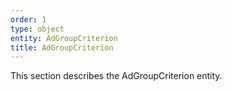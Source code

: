 ```yaml
---
order: 1
type: object
entity: AdGroupCriterion
title: AdGroupCriterion
---
```


This section describes the AdGroupCriterion entity.
